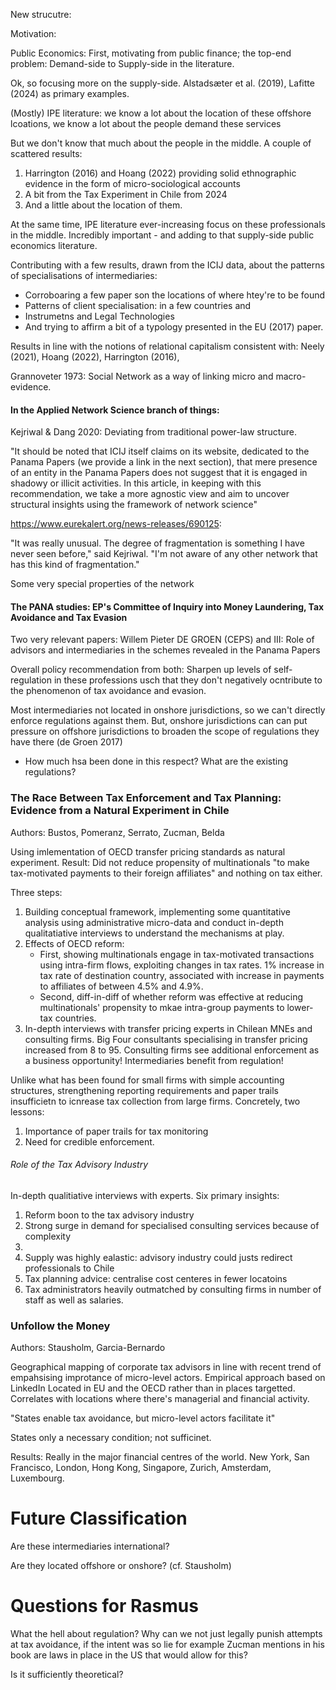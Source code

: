 New strucutre:

Motivation:

Public Economics: First, motivating from public finance; the top-end problem: Demand-side to Supply-side in the literature.

Ok, so focusing more on the supply-side. Alstadsæter et al. (2019), Lafitte (2024) as primary examples.

(Mostly) IPE literature: we know a lot about the location of these offshore lcoations, we know a lot about the people demand these services

But we don't know that much about the people in the middle. A couple of scattered results:
1. Harrington (2016) and Hoang (2022) providing solid ethnographic evidence in the form of micro-sociological accounts
2. A bit from the Tax Experiment in Chile from 2024
3. And a little about the location of them.

At the same time, IPE literature ever-increasing focus on these professionals in the middle. Incredibly important - and adding to that supply-side public economics literature.

Contributing with a few results, drawn from the ICIJ data, about the patterns of specialisations of intermediaries:
* Corroboaring a few paper son the locations of where htey're to be found
* Patterns of client specialisation: in a few countries and
* Instrumetns and Legal Technologies
* And trying to affirm a bit of a typology presented in the EU (2017) paper.

Results in line with the notions of relational capitalism consistent with: Neely (2021), Hoang (2022), Harrington (2016), 

Grannoveter 1973: Social Network as a way of linking micro and macro-evidence.


#### In the Applied Network Science branch of things:

Kejriwal \& Dang 2020: Deviating from traditional power-law structure. 

"It should be noted that ICIJ itself claims on its website, dedicated to the Panama Papers (we provide a link in the next section), that mere presence of an entity in the Panama Papers does not suggest that it is engaged in shadowy or illicit activities. In this article, in keeping with this recommendation, we take a more agnostic view and aim to uncover structural insights using the framework of network science"


https://www.eurekalert.org/news-releases/690125:

"It was really unusual. The degree of fragmentation is something I have never seen before," said Kejriwal. "I'm not aware of any other network that has this kind of fragmentation."

Some very special properties of the network



#### The PANA studies: EP's Committee of Inquiry into Money Laundering, Tax Avoidance and Tax Evasion

Two very relevant papers:
Willem Pieter DE GROEN (CEPS) and III: Role of advisors and intermediaries in the schemes revealed in the Panama Papers



Overall policy recommendation from both: Sharpen up levels of self-regulation in these professions usch that they don't negatively ocntribute to the phenomenon of tax avoidance and evasion.

Most intermediaries not located in onshore jurisdictions, so we can't directly enforce regulations against them. But, onshore jurisdictions can can put pressure on offshore jurisdictions to broaden the scope of regulations they have there (de Groen 2017)

* How much hsa been done in this respect? What are the existing regulations?




### The Race Between Tax Enforcement and Tax Planning: Evidence from a Natural Experiment in Chile

Authors: Bustos, Pomeranz, Serrato, Zucman, Belda

Using imlementation of OECD transfer pricing standards as natural experiment. Result: Did not reduce propensity of multinationals "to make tax-motivated payments to their foreign affiliates" and nothing on tax either.

Three steps:
1. Building conceptual framework, implementing some quantitative analysis using administrative micro-data and conduct in-depth qualitatiative interviews to understand the mechanisms at play.
2. Effects of OECD reform:
    * First, showing multinationals engage in tax-motivated transactions using intra-firm flows, exploiting changes in tax rates. 1\% increase in tax rate of destination country, associated with increase in payments to affiliates of between 4.5\% and 4.9\%.
    * Second, diff-in-diff of whether reform was effective at reducing multinationals' propensity to mkae intra-group payments to lower-tax countries.
3. In-depth interviews with transfer pricing experts in Chilean MNEs and consulting firms. Big Four consultants specialising in transfer pricing increased from 8 to 95. Consulting firms see additional enforcement as a business opportunity! Intermediaries benefit from regulation!    

Unlike what has been found for small firms with simple accounting structures, strengthening reporting requirements and paper trails insufficietn to icnrease tax collection from large firms.
Concretely, two lessons:
1. Importance of paper trails for tax monitoring
2. Need for credible enforcement.

###### Role of the Tax Advisory Industry

In-depth qualitiative interviews with experts.
Six primary insights:
1. Reform boon to the tax advisory industry
2. Strong surge in demand for specialised consulting services because of complexity
3. 
4. Supply was highly ealastic: advisory industry could justs redirect professionals to Chile
5. Tax planning advice: centralise cost centeres in fewer locatoins
6. Tax administrators heavily outmatched by consulting firms in number of staff as well as salaries.


### Unfollow the Money

Authors: Stausholm, Garcia-Bernardo

Geographical mapping of corporate tax advisors in line with recent trend of empahsising improtance of micro-level actors.
Empirical approach based on LinkedIn
Located in EU and the OECD rather than in places targetted. Correlates with locations where there's managerial and financial activity.

"States enable tax avoidance, but micro-level actors facilitate it"

States only a necessary condition; not sufficinet.

Results: Really in the major financial centres of the world. New York, San Francisco, London, Hong Kong, Singapore, Zurich, Amsterdam, Luxembourg.


# Future Classification

Are these intermediaries international? 

Are they located offshore or onshore? (cf. Stausholm)


# Questions for Rasmus

What the hell about regulation? Why can we not just legally punish attempts at tax avoidance, if the intent was so lie for example Zucman mentions in his book are laws in place in the US that would allow for this?

Is it sufficiently theoretical?



